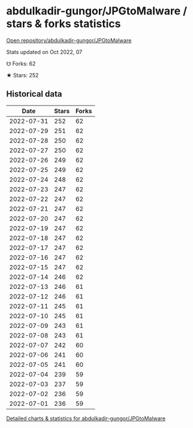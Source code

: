 # abdulkadir-gungor/JPGtoMalware / stars & forks statistics

[Open repository/abdulkadir-gungor/JPGtoMalware](https://github.com/abdulkadir-gungor/JPGtoMalware)

Stats updated on Oct 2022, 07

☋ Forks: 62

★ Stars: 252

## Historical data
| Date | Stars | Forks |
|------|-------|-------|
| 2022-07-31 | 252 | 62 | 
| 2022-07-29 | 251 | 62 | 
| 2022-07-28 | 250 | 62 | 
| 2022-07-27 | 250 | 62 | 
| 2022-07-26 | 249 | 62 | 
| 2022-07-25 | 249 | 62 | 
| 2022-07-24 | 248 | 62 | 
| 2022-07-23 | 247 | 62 | 
| 2022-07-22 | 247 | 62 | 
| 2022-07-21 | 247 | 62 | 
| 2022-07-20 | 247 | 62 | 
| 2022-07-19 | 247 | 62 | 
| 2022-07-18 | 247 | 62 | 
| 2022-07-17 | 247 | 62 | 
| 2022-07-16 | 247 | 62 | 
| 2022-07-15 | 247 | 62 | 
| 2022-07-14 | 246 | 62 | 
| 2022-07-13 | 246 | 61 | 
| 2022-07-12 | 246 | 61 | 
| 2022-07-11 | 245 | 61 | 
| 2022-07-10 | 245 | 61 | 
| 2022-07-09 | 243 | 61 | 
| 2022-07-08 | 243 | 61 | 
| 2022-07-07 | 242 | 60 | 
| 2022-07-06 | 241 | 60 | 
| 2022-07-05 | 241 | 60 | 
| 2022-07-04 | 239 | 59 | 
| 2022-07-03 | 237 | 59 | 
| 2022-07-02 | 236 | 59 | 
| 2022-07-01 | 236 | 59 | 


[Detailed charts & statistics for abdulkadir-gungor/JPGtoMalware](https://reviewgithub.com/rep/abdulkadir-gungor/JPGtoMalware)
